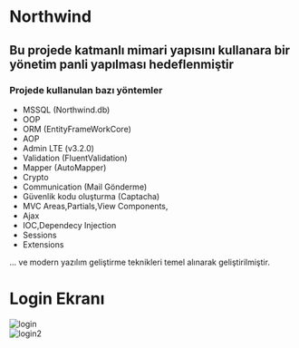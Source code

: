 # Northwind
## Bu projede katmanlı mimari yapısını kullanara bir yönetim panli yapılması hedeflenmiştir
### Projede kullanulan bazı yöntemler
* MSSQL (Northwind.db)
* OOP
* ORM (EntityFrameWorkCore)
* AOP
* Admin LTE (v3.2.0)
* Validation (FluentValidation)
* Mapper (AutoMapper)
* Crypto
* Communication (Mail Gönderme)
* Güvenlik kodu oluşturma (Captacha)
* MVC Areas,Partials,View Components, 
* Ajax
* IOC,Dependecy Injection
* Sessions
* Extensions

... ve modern yazılım geliştirme teknikleri temel alınarak geliştirilmiştir.
# Login Ekranı
![login](https://github.com/user-attachments/assets/7333d3db-4524-447b-965b-9909915e7664)
<br/>
![login2](https://github.com/user-attachments/assets/5dd5c8ff-8b4b-4520-9e7d-d7e3ec854625)


